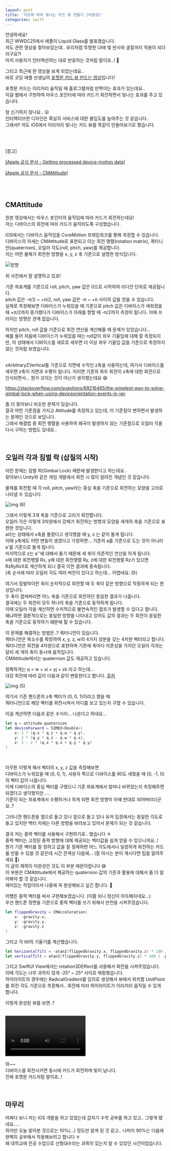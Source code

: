 ```yaml
---
layout: post
title: '각도에 따라 빛나는 카드 뷰 만들기 [미완성]'
categories: swift
---
```



안녕하세요!<br>
최근 WWDC25에서 애플이 Liquid Glass를 발표했습니다.<br>
저도 관련 영상을 찾아보았는데.. 유리처럼 투명한 UI에 빛 반사와 굴절까지 적용이 되더라구요?!<br>
마치 사용자가 인터랙션하는 대로 반응하는 것처럼 말이죠..! 🙂<br>

그리고 최근에 한 영상을 보게 되었는데요..<br>
바로 코딩 애플 선생님의 [포켓몬 카드 뷰 만드는 영상](https://www.youtube.com/watch?v=YDCCauu4lIk)입니다! <br>

포켓몬 카드는 이리저리 움직일 때 홀로그램처럼 반짝이는 효과가 있는데요..<br>
이걸 웹에서 구현하여 마우스 포인터에 따라 카드가 회전하면서 빛나는 효과를 주고 있습니다.<br>

참 신기하지 않나요.. 😮<br>
인터렉티브한 디자인은 확실히 서비스에 대한 몰입도를 높여주는 것 같습니다. <br>
그래서!! 저도 iOS에서 이리저리 빛나는 카드 뷰를 똑같이 만들어보기로 했습니다. <br>


<br>


<br>

[참고]

[[Apple 공식 문서 - Getting processed device-motion data]](https://developer.apple.com/documentation/coremotion/getting-processed-device-motion-data)

[[Apple 공식 문서 - CMAttitude]](https://developer.apple.com/documentation/coremotion/cmattitude)


<br>

<br>

## CMAttitude

원본 영상에서는 마우스 포인터의 움직임에 따라 카드가 회전하는데요!<br>
저는 디바이스의 회전에 따라 카드가 움직이도록 구성했습니다.<br>

iOS에서는 디바이스 움직임을 CoreMotion 프레임워크를 통해 측정할 수 있습니다.<br>
디바이스의 자세는 CMAttitude로 표현되고 이는 회전 행렬(rotation matrix), 쿼터니언(quaternion), 오일러 각도(roll, pitch, yaw)를 제공합니다.<br>
이는 어떤 물체가 회전한 방향을 x, y, z 축 기준으로 설명한 방식입니다.<br>

![방향](https://github.com/user-attachments/assets/b235f703-0462-495a-b67b-e71e3c24c034)

위 사진에서 잘 설명하고 있죠!<br>

기준 좌표계를 기준으로 roll, pitch, yaw 값은 0으로 시작하여 라디안 단위로 제공됩니다.<br>
pitch 값은 -π/2 ~ +π/2, roll, yaw 값은 -π ~ +π 사이의 값을 얻을 수 있습니다. <br>
실제로 측정해보면 디바이스가 누워있을 때 기준으로 pitch 값은 디바이스가 세워졌을 때 +π/2까지 증가했다가 디바이스가 아래를 향할 때 -π/2까지 측정이 됩니다. 이때 쓰러지는 방향은 관계 없습니다.<br>

하지만 pitch, roll 값을 기준으로 회전 연산을 계산해줄 때 문제가 있었습니다...<br>
예를 들어 처음에 디바이스가 누워있을 때는 roll값이 좌우 기울임에 대해 잘 측정되지만, 이 상태에서 디바이스를 세로로 세우면 더 이상 좌우 기울임 값을 기준으로 측정하지 않는 것처럼 보였습니다. <br>

<br>
xArbitraryZVertical를 기준으로 지면에 수직인 z축을 사용하는데, 여기서 디바이스를 세우면 z축이 지면과 수평이 됩니다. 이러면 기존의 좌우 회전이 z축에 대한 회전으로 인식되면서... 뭔가 꼬이는 것이 아닌가 생각했는데요 😅<br>


https://stackoverflow.com/questions/69216465/the-simplest-way-to-solve-gimbal-lock-when-using-deviceorientation-events-in-jav

좀 더 찾아보니 비슷한 문제가 있습니다.<br>
결국 어떤 기준점을 가지고 Attitude를 측정하고 있는데, 이 기준점이 변하면서 발생하는 문제인 것으로 보입니다. <br>
그래서 해결법 중 회전 행렬을 사용하여 왜곡이 발생하지 않는 기준점으로 오일러 각을 다시 구하는 방법도 있네요..<br>

<br>

## 오일러 각과 짐벌 락 (삽질의 시작)

이런 문제는 짐벌 락(Gimbal Lock) 때문에 발생한다고 하는데요..<br>
찾아보니 Unity와 같은 게임 개발에서 회전 시 많이 알려진 개념인 것 같습니다.<br>

물체를 회전할 때 각 roll, pitch, yaw라는 중심 축을 기준으로 회전하는 모양을 고리로 나타낼 수 있습니다.<br>

![img (6)](https://github.com/user-attachments/assets/c38556cf-396a-4467-a4a4-41e153fd07af)

그래서 이렇게 3개 축을 기준으로 고리가 회전합니다. <br>
오일러 각은 이렇게 3차원에서 강체가 회전하는 방향과 모양을 세개의 축을 기준으로 표현한 것입니다.<br>
a라는 상태에서 x축을 돌렸다고 생각했을 때 y, z 는 같이 돌게 됩니다.<br>
이때 y축에도 어떤 변동이 생겼다고 가정하면... 기존의 a를 기준으로 도는 것이 아니라 a'를 기준으로 돌게 됩니다.<br>
마지막으로 z는 a''에 대해서 돌기 때문에 세 축이 의존적인 연산을 하게 됩니다.<br>
x에 대한 회전행렬 Rx, y에 대한 회전행렬 Ry, z에 대한 회전행렬 Rz가 있으면 RzRyRxX로 계산하게 되니 결국 이전 결과에 종속됩니다.<br>
(축 순서에 따라 오일러 각도 여러 버전이 있다고 하는데... 어렵네요..😓)

여기서 짐벌락이란 축이 순차적으로 회전할 때 두 축이 같은 방향으로 작동하게 되는 현상입니다.<br>
두 축이 겹쳐버리면 어느 축을 기준으로 회전하던 동일한 결과가 나옵니다.<br>
결국에는 두 회전이 모두 하나의 축을 기준으로 동작하게 됩니다.<br>
이때 오일러 각을 계산하면 수치적으로 불연속적인 점프가 발생할 수 있다고 합니다.<br>
왜냐하면 결론적으로는 동일한 방향을 나타내고 있어도 값의 결과는 두 회전이 동일한 축을 기준으로 동작하기 떄문에 튈 수 있습니다.<br>

이 문제를 해결하는 방법은..? 쿼터니언이 있습니다. <br>
쿼터니언은 복소수를 확장하여 x, y, z, w의 4가지 성분을 갖는 4차원 벡터라고 합니다.<br>
쿼터니언은 회전을 4차원으로 표현하며 기존에 축마다 의존성을 가지던 오일러 각과는 달리 세 개의 축이 동시에 움직입니다.<br>
CMAttitude에서는 quaternion 값도 제공하고 있습니다.<br>

정확하게는 q = w + xi + yj + zk 라고 하는데... <br>
대강 회전에 따라 값이 다음과 같이 변동한다고 합니다. [출처](https://xoft.tistory.com/110) <br>

![img (5)](https://github.com/user-attachments/assets/663729ab-c0f6-4ee1-a5c3-547fdb1662bb)

여기서 기존 핸드폰의 z축 벡터가 (0, 0, 1)이라고 했을 때<br>
쿼터니언으로 해당 벡터를 회전시켜서 어디를 보고 있는지 구할 수 있습니다.<br>

이걸 계산하면 다음과 같은 수식이... 나온다고 하네요...<br>
```swift
let q = attitude.quaternion
let deviceForward = SIMD3<Double>(
    x: 2 * (q.x * q.z + q.w * q.y),
    y: 2 * (q.y * q.z - q.w * q.x),
    z: 1 - 2 * (q.x * q.x + q.y * q.y)
)
```

<br>

아무튼 이렇게 해서 벡터의 x, y, z 값을 측정해보면<br>
디바이스가 누워있을 때 (0, 0, 1), 사용자 쪽으로 디바이스를 90도 세웠을 때 (0, -1, 0)의 벡터 값이 나옵니다.<br>
이제 디바이스의 중심 벡터를 구했으니 기존 좌표계에서 얼마나 바뀌었는지 측정해주면 되겠다고 생각했지만.....<br>
기준이 되는 좌표계에서 수평하거나 하게 되면 회전 방향이 아예 반대로 되어버리더군요..?<br>

그러니깐 핸드폰을 옆으로 들고 있나 앞으로 들고 있나 유저 입장에서는 동일한 각도로 들고 있지만 백터 자체는 다른 방향을 바라보고 있어서 문제가 되는 것 같습니다.<br>

결국 저는 중력 벡터를 사용해서 구현하기로.. 했습니다 ㅎ <br>
중력 벡터는 고정된 중력 방향에 대해 제공되는 벡터값을 쉽게 얻을 수 있으니까요..!<br>
뭔가 기준 벡터를 잘 정하고 값을 잘 정제하면 어느 각도에서나 일정하게 회전하는 카드를 만들 수 있을 것 같은데 시간 관계상 다음에... (잘 아시는 분이 계시다면 팁을 알려주세요 🥹)<br>
이 글의 제목이 미완성인 것도 이 부분 때문이랍니다 😅<br>
이 부분은 CMAttitude에서 제공하는 quaternion 값의 기준과 활용에 대해서 좀 더 알아봐야 할 것 같습니다.<br>
재미있는 작업이라서 나중에 꼭 완성해보고 싶긴 합니다. 🥹<br>

어쨌든 중력 벡터를 써서 구현해보겠습니다. (이쯤 되니 정신이 아득해지네요...)<br>
우선 핸드폰 정면을 기준으로 중력 벡터를 쓰기 위해서 반전을 시켜주었습니다.<br>

```swift
let flippedGravity = CMAcceleration(
    x: -gravity.x,
    y: -gravity.y,
    z: -gravity.z
)
```

그리고 각 tilt의 기울기를 계산했습니다.<br>
```swift
let horizontalTilt = -atan2(flippedGravity.x, flippedGravity.z) * 180 / .pi
let verticalTilt = atan2(flippedGravity.y, flippedGravity.z) * 180 / .pi
```

그리고 SwiftUI View에서는 rotation3DEffect를 사용해서 회전을 시켜주었습니다. <br>
이때 각도는 너무 과하지 않게 -25° ~ 25° 사이로 매핑했습니다.<br>
하이라이트의 경우에는 RadicalGradient를 임의로 생성해서 뷰에서 위치할 UnitPoint를 회전 각도 기준으로 측정해서.. 회전에 따라 하이라이트가 이리저리 움직일 수 있게 합니다.<br>

이렇게 완성된 뷰를 보면..?<br>

<br>

<video width="50%" controls>
  <source src="/videos/shiny_pokemon_card.mp4" type="video/mp4">
</video>


와~~<br>
디바이스를 회전시키면 동시에 카드가 회전하며 빛이 납니다.<br>
진짜 포켓몬 카드처럼 말이죠..!<br>

<br>

## 마무리
어쩌다 보니 저는 iOS 개발을 하고 있었는데 갑자기 수학 공부를 하고 있고.. 그렇게 됐네요.....<br>
하지만 오늘 알아본 것으로는 10%(...) 정도만 알게 된 것 같고.. 나머지 90%는 다음에 완벽히 공부해서 적용해보려고 합니다 ㅎ<br>
왜 대학교에 전공 수업으로 선형대수라는 과목이 있는지 알 수 있었던 시간이었습니다.<br>
